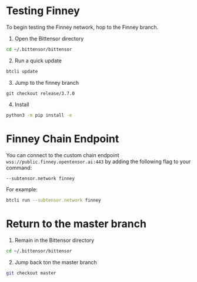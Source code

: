 # Testing Finney

To begin testing the Finney network, hop to the Finney branch.

1. Open the Bittensor directory
```bash
cd ~/.bittensor/bittensor
```

2. Run a quick update
```bash
btcli update
```

3. Jump to the finney branch
```
git checkout release/3.7.0
```

4. Install
```bash
python3 -m pip install -e
```

# Finney Chain Endpoint

You can connect to the custom chain endpoint
`wss://public.finney.opentensor.ai:443` by adding the following flag to your
command:

```bash
--subtensor.network finney
```
For example:
```bash
btcli run --subtensor.network finney
```

# Return to the master branch

1. Remain in the Bittensor directory
```bash
cd ~/.bittensor/bittensor
```

2. Jump back ton the master branch
```bash
git checkout master
```

